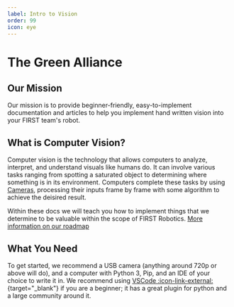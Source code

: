 ```yaml
---
label: Intro to Vision
order: 99
icon: eye
---
```

# The Green Alliance

## Our Mission
Our mission is to provide beginner-friendly, easy-to-implement documentation and articles to help you implement hand written vision into your FIRST team's robot.

## What is Computer Vision?
Computer vision is the technology that allows computers to analyze, interpret,
and understand visuals like humans do. It can involve various tasks ranging
from spotting a saturated object to determining where something is in its
environment. Computers complete these tasks by using [Cameras](cameras/guide-to-cameras.md),
processing their inputs frame by frame with some algorithm to achieve the deisired
result.

Within these docs we will teach you how to implement things that we determine to
be valuable within the scope of FIRST Robotics. [More information on our roadmap](/version)

## What You Need
To get started, we recommend a USB camera (anything around 720p or above will do), 
and a computer with Python 3, Pip, and an IDE of your choice to write it in. We 
recommend using [VSCode :icon-link-external:](https://code.visualstudio.com/){target="_blank"} if you are a beginner; 
it has a great plugin for python and a large community around it.
